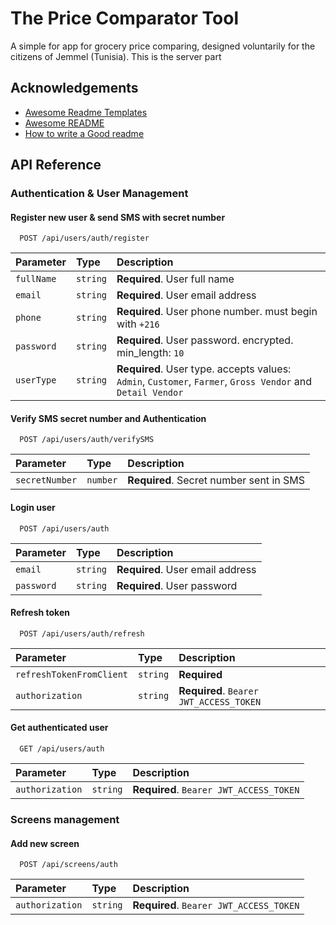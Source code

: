 
# The Price Comparator Tool

A simple for app for grocery price comparing, designed voluntarily for the citizens of Jemmel (Tunisia). This is the server part


## Acknowledgements

 - [Awesome Readme Templates](https://awesomeopensource.com/project/elangosundar/awesome-README-templates)
 - [Awesome README](https://github.com/matiassingers/awesome-readme)
 - [How to write a Good readme](https://bulldogjob.com/news/449-how-to-write-a-good-readme-for-your-github-project)


## API Reference


### Authentication & User Management

#### Register new user & send SMS with secret number

```http
  POST /api/users/auth/register
```

| Parameter | Type     | Description                |
| :-------- | :------- | :------------------------- |
| `fullName` | `string` | **Required**. User full name |
| `email` | `string` | **Required**. User email address |
| `phone` | `string` | **Required**. User phone number. must begin with `+216` |
| `password`| `string` | **Required**. User password. encrypted. min_length: `10` |
| `userType` | `string` | **Required**. User type. accepts values: `Admin`, `Customer`, `Farmer`, `Gross Vendor` and `Detail Vendor` |

#### Verify SMS secret number and Authentication

```http
  POST /api/users/auth/verifySMS
```

| Parameter | Type     | Description                       |
| :-------- | :------- | :-------------------------------- |
| `secretNumber`      | `number` | **Required**. Secret number sent in SMS |

#### Login user

```http
  POST /api/users/auth
```

| Parameter | Type     | Description                |
| :-------- | :------- | :------------------------- |
| `email` | `string` | **Required**. User email address |
| `password`| `string` | **Required**. User password |

#### Refresh token

```http
  POST /api/users/auth/refresh
```

| Parameter | Type     | Description                |
| :-------- | :------- | :------------------------- |
| `refreshTokenFromClient` | `string` | **Required** |
| `authorization`| `string` | **Required**. `Bearer JWT_ACCESS_TOKEN` |

#### Get authenticated user

```http
  GET /api/users/auth
```

| Parameter | Type     | Description                |
| :-------- | :------- | :------------------------- |
| `authorization`| `string` | **Required**. `Bearer JWT_ACCESS_TOKEN` |


### Screens management

#### Add new screen

```http
  POST /api/screens/auth
```

| Parameter | Type     | Description                |
| :-------- | :------- | :------------------------- |
| `authorization`| `string` | **Required**. `Bearer JWT_ACCESS_TOKEN` |